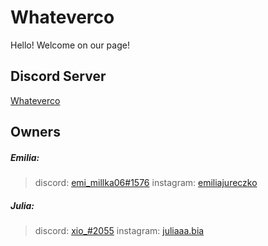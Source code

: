 # Whateverco
Hello! Welcome on our page!
## Discord Server
[Whateverco](https://discord.gg/j7nvsEZTn9)
## Owners
##### Emilia:
> discord: [emi_millka06#1576](780931400983380008)
> instagram: [emiliajureczko](https://www.instagram.com/emiliajureczko/)
##### Julia:
> discord: [xio_#2055](https://discordapp.com/users/679063224116707328/)
> instagram: [juliaaa.bia](https://www.instagram.com/juliaaa.bia/)
